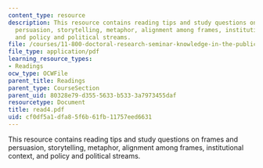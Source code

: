 ```yaml
---
content_type: resource
description: This resource contains reading tips and study questions on frames and
  persuasion, storytelling, metaphor, alignment among frames, institutional context,
  and policy and political streams.
file: /courses/11-800-doctoral-research-seminar-knowledge-in-the-public-arena-spring-2007/cf0df5a1dfa85f6b61fb11757eed6631_read4.pdf
file_type: application/pdf
learning_resource_types:
- Readings
ocw_type: OCWFile
parent_title: Readings
parent_type: CourseSection
parent_uid: 80328e79-d355-5633-b533-3a7973455daf
resourcetype: Document
title: read4.pdf
uid: cf0df5a1-dfa8-5f6b-61fb-11757eed6631
---
```

This resource contains reading tips and study questions on frames and persuasion, storytelling, metaphor, alignment among frames, institutional context, and policy and political streams.

